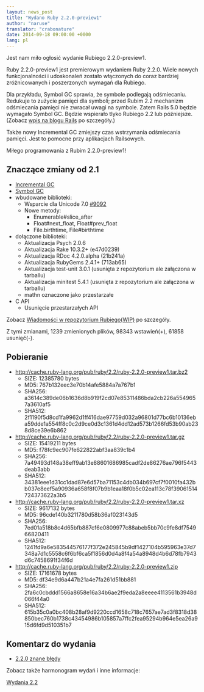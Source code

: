 ```yaml
---
layout: news_post
title: "Wydano Ruby 2.2.0-preview1"
author: "naruse"
translator: "crabonature"
date: 2014-09-18 09:00:00 +0000
lang: pl
---
```


Jest nam miło ogłosić wydanie Rubiego 2.2.0-preview1.

Ruby 2.2.0-preview1 jest premierowym wydaniem Ruby 2.2.0.
Wiele nowych funkcjonalności i udoskonaleń zostało włączonych do coraz bardziej
zróżnicowanych i poszerzonych wymagań dla Rubiego.

Dla przykładu, Symbol GC sprawia, że symbole podlegają odśmiecaniu.
Redukuje to zużycie pamięci dla symboli; przed Rubim 2.2 mechanizm odśmiecania
pamięci nie zwracał uwagi na symbole. Zatem Rails 5.0 będzie wymagało Symbol GC.
Będzie wspierało tlyko Rubiego 2.2 lub późniejsze.
(Zobacz [wpis na blogu Rails](http://weblog.rubyonrails.org/2014/8/20/Rails-4-2-beta1/) po szczegóły.)

Także nowy Incremental GC zmiejszy czas wstrzymania odśmiecania pamięci.
Jest to pomocne przy aplikacjach Railsowych.

Miłego programowania z Rubim 2.2.0-preview1!

## Znaczące zmiany od 2.1

* [Incremental GC](https://bugs.ruby-lang.org/issues/10137)
* [Symbol GC](https://bugs.ruby-lang.org/issues/9634)
* wbudowane biblioteki:
  * Wsparcie dla Unicode 7.0 [#9092](https://bugs.ruby-lang.org/issues/9092)
  * Nowe metody:
    * Enumerable#slice_after
    * Float#next_float, Float#prev_float
    * File.birthtime, File#birthtime
* dołączone biblioteki:
  * Aktualizacja Psych 2.0.6
  * Aktualizacja Rake 10.3.2+ (e47d0239)
  * Aktualizacja RDoc 4.2.0.alpha (21b241a)
  * Aktualizacja RubyGems 2.4.1+ (713ab65)
  * Aktualizacja test-unit 3.0.1 (usunięta z repozytorium ale załączona w tarballu)
  * Aktualizacja minitest 5.4.1 (usunięta z repozytorium ale załączona w tarballu)
  * mathn oznaczone jako przestarzałe
* C API
  * Usunięcie przestarzałych API

Zobacz [Wiadomości w repozytorium Rubiego(WIP)](https://github.com/ruby/ruby/blob/v2_2_0_preview1/NEWS) po szczegóły.

Z tymi zmianami, 1239 zmienionych plików, 98343 wstawień(+), 61858 usunięć(-).

## Pobieranie

* <http://cache.ruby-lang.org/pub/ruby/2.2/ruby-2.2.0-preview1.tar.bz2>
  * SIZE:   12385780 bytes
  * MD5:    767b132eec3e70b14afe5884a7a767b1
  * SHA256: a3614c389de06b1636d8b919f2cd07e85311486bda2cb226a5549657a3610af5
  * SHA512: 2f1190f5d8cd1fa9962d1ff416dae97759d032a96801d77bc6b10136eba59dde1a554ff8c0c2d9ce0d3c1361d4dd12ad573b1266fd53b90ab238d8ce39e6b862
* <http://cache.ruby-lang.org/pub/ruby/2.2/ruby-2.2.0-preview1.tar.gz>
  * SIZE:   15419211 bytes
  * MD5:    f78fc9ec907fe622822abf3aa839c1b4
  * SHA256: 7a49493d148a38eff9ab13e88601686985cadf2de86276ae796f5443deab3abb
  * SHA512: 34381eee1d31cc1dad87e6d57ba71153c4db034b697cf7f0010fa432bb037e8eef5a90936a658f8f07b9b1eaa18f0b5c02ea113c78f39061514724373622a3b5
* <http://cache.ruby-lang.org/pub/ruby/2.2/ruby-2.2.0-preview1.tar.xz>
  * SIZE:   9617132 bytes
  * MD5:    96cde140b3211780d58b36af023143d5
  * SHA256: 7ed01a518b8c4d65bfb887cf6e0809977c88abeb5bb70c9fe8df754966820411
  * SHA512: 1241fd9a6e583544576177f372e245845b9df1427104b595963e37d7348a7d1c5558c6f6bf6ca5f1856d0d4a8f4a54a8948d4b6d78fb7943d6c7458691f34f6d
* <http://cache.ruby-lang.org/pub/ruby/2.2/ruby-2.2.0-preview1.zip>
  * SIZE:   17161678 bytes
  * MD5:    df34e9d6a447b21a4e7fa261d51bb881
  * SHA256: 2fa6c0cbddd1566a8658e16a34b6ae2f9eda2a8eeee4113561b3948d066f44a0
  * SHA512: 615b35c0a0bc408b28af9d9220ccd1658c718c7657ae7ad3f8318d38850bec760b1738c43454986b105857a7ffc2fea95294b964e5ea26a915d6fd9d510351b7

## Komentarz do wydania

* [2.2.0 znane błędy](http://bugs.ruby-lang.org/projects/ruby-trunk/issues?query_id=115)

Zobacz także harmonogram wydań i inne informacje:

[Wydania 2.2](http://bugs.ruby-lang.org/projects/ruby-trunk/wiki/ReleaseEngineering22)
